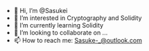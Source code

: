 - 👋 Hi, I’m @Sasukei
- 👀 I’m interested in Cryptography and Solidity
- 🌱 I’m currently learning Solidity
- 💞️ I’m looking to collaborate on ...
- 📫 How to reach me: Sasuke-_@outlook.com

<!---
Sasukei/Sasukei is a ✨ special ✨ repository because its `README.md` (this file) appears on your GitHub profile.
You can click the Preview link to take a look at your changes.
--->
